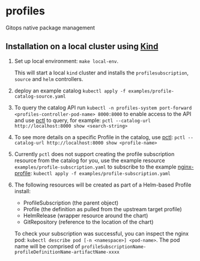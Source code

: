 # profiles
Gitops native package management

## Installation on a local cluster using [Kind](https://kind.sigs.k8s.io/)
1. Set up local environment: `make local-env`.

    This will start a local `kind` cluster and installs
    the `profilesubscription`, `source` and `helm` controllers.

1. deploy an example catalog `kubectl apply -f examples/profile-catalog-source.yaml`

1. To query the catalog API run `kubectl -n profiles-system port-forward <profiles-controller-pod-name> 8000:8000` to enable access to the API and use
[pctl](https://github.com/weaveworks/pctl) to query, for example: `pctl --catalog-url http://localhost:8000 show <search-string>`

1. To see more details on a specific Profile in the catalog, use
[pctl](https://github.com/weaveworks/pctl): `pctl --catalog-url http://localhost:8000 show <profile-name>`

1. Currently `pctl` does not support creating the profile subscription resource from the catalog for you, use the example resource `examples/profile-subscription.yaml` to
subscribe to the example [nginx-profile](https://github.com/weaveworks/nginx-profile): `kubectl apply -f examples/profile-subscription.yaml`

1. The following resources will be created as part of a Helm-based Profile install:
    - ProfileSubscription (the parent object)
    - Profile (the definition as pulled from the upstream target profile)
    - HelmRelease (wrapper resource around the chart)
    - GitRepository (reference to the location of the chart)

    To check your subscription was successful, you can inspect the nginx pod:
    `kubectl describe pod [-n <namespace>] <pod-name>`.
    The pod name will be comprised of `profileSubscriptionName-profileDefinitionName-artifactName-xxxx`

